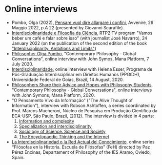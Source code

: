 # Online interviews

* Pombo, Olga (2022),  [Pensare vuol dire allargare i confini](https://www.avvenire.it/agora/pagine/pensare-vuol-dire-allargare-i-confini), Avvenire, 29 Maggio 2022, p.A 22 (presented by Giovanni Scarafile). 
* [Interdisciplinaridade e Filosofia da Ciência](https://youtu.be/JThAgUMkH0Y), RTP2 TV program "Vamos beber um café e falar sobre isso" (with journalist José Navarro), 24 January 2022 (on the publication of the second edition of the book ["Interdisciplinarity. Ambitions and Limits"](https://www.aletheia.pt/products/interdisciplinaridade-ambicoes-e-limites))
*	[Philosopher Olga Pombo](https://www.youtube.com/watch?v=oOZaGbF3aLs&feature=youtu.be), "Contemporary Philosophy - Global Conversations", online interview with John Symos, Mana Platform, 7 July 2020.
* [Interdisciplinaridade](https://www.youtube.com/watch?v=HJdyKZbsZes), online interview with Helena Esser, Programa de Pós-Graduação Interdisciplinar em Direitos Humanos (PPGIDH), Universidade Federal de Goias, Brazil, 14 August, 2020. 
* [Philosophers Share their Advice and Hopes with Philosophy Students](https://www.youtube.com/watch?v=GKzPtLdQMBM), "Contemporary Philosophy - Global Conversations", online interviews with John Symons, Mana Platform, 2020.
*	"O Pensamento Vivo da Informação" ("The Alive Thought of Information"), interview with Robson Ashtoffen, a series coordinated by Prof. Marcos Mucheroni, Núcleo de Pesquisa em Produção Científica da ECA-USP, São Paulo, Brazil, (2012).  The interview is divided in 4 parts: 
     1.	[Information and complexity](https://www.youtube.com/watch?v=hpncNUeEVYE&feature=plcp)
     2.	[Specialization and interdisciplinarity](https://www.youtube.com/watch?v=ExyaET0GuVg)
     3.	[Sociology of Science. Science and Society](https://www.youtube.com/watch?v=Ua2vMtqdgW8)
     4.	[The Encyclopaedic Thinking and the Internet](https://www.youtube.com/watch?v=bLyV4bwh8sM)
* [La Interdisciplinariedad o la Red Actual del Conocimiento](https://www.youtube.com/watch?v=zWHHvijaJ1I), online series  “Filósofas en la Historia. Escuela de Filósofas” (FeH) directed by Paz Pérez Encinas, Departament of Philosophy of the IES Aramo, Oviedo, Spain.
